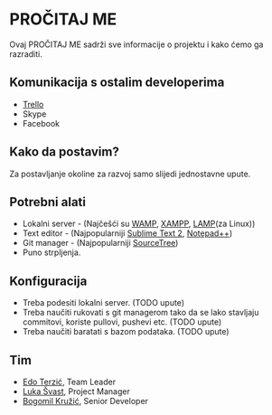 # PROČITAJ ME #

Ovaj PROČITAJ ME sadrži sve informacije o projektu i kako ćemo ga razraditi.

## Komunikacija s ostalim developerima ##

* [Trello](https://trello.com/b/dkOjISc6/ffs)
* Skype
* Facebook

## Kako da postavim? ##

Za postavljanje okoline za razvoj samo slijedi jednostavne upute.

## Potrebni alati ##

* Lokalni server - (Najčešći su [WAMP](http://www.wampserver.com/en/), [XAMPP](https://www.apachefriends.org/index.html), [LAMP](http://lamphowto.com/)(za Linux))
* Text editor - (Najpopularniji [Sublime Text 2](http://www.sublimetext.com/2), [Notepad++](http://notepad-plus-plus.org/))
* Git manager - (Najpopularniji [SourceTree](http://www.sourcetreeapp.com/))
* Puno strpljenja.

## Konfiguracija ##

* Treba podesiti lokalni server. (TODO upute)
* Treba naučiti rukovati s git managerom tako da se lako stavljaju commitovi, koriste pullovi, pushevi etc. (TODO upute)
* Treba naučiti baratati s bazom podataka. (TODO upute)

## Tim ##

* [Edo Terzić](https://www.facebook.com/edictzero), Team Leader
* [Luka Švast](https://www.facebook.com/luka.svast), Project Manager
* [Bogomil Kružić](https://www.facebook.com/bogstar), Senior Developer